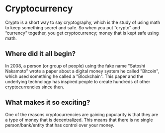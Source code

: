 # Cryptocurrency
Crypto is a short way to say cryptography, which is the study of using math to keep something secret and safe. So when you put “crypto” and “currency” together, you get cryptocurrency; money that is kept safe using math.

## Where did it all begin?
In 2008, a person (or group of people) using the fake name "Satoshi Nakamoto" wrote a paper about a digital money system he called "Bitcoin", which used something he called a "Blockchain". This paper and the underlying technology has inspired people to create hundreds of other cryptocurrencies since then.

## What makes it so exciting?
One of the reasons cryptocurrencies are gaining popularity is that they are a type of money that is decentralized. This means that there is no single person/bank/entity that has control over your money.
